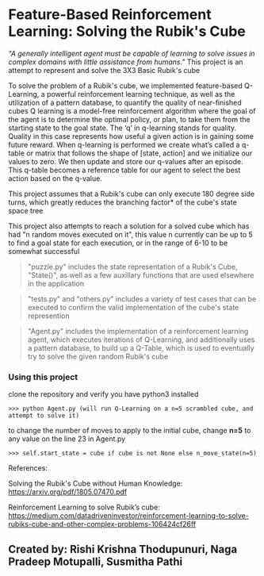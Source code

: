 # Feature-Based Reinforcement Learning: Solving the Rubik's Cube

*"A generally intelligent agent must be capable of learning to solve issues in complex domains with little assistance from humans."*
This project is an attempt to represent and solve the 3X3 Basic Rubik's cube

To solve the problem of a Rubik's cube, we implemented feature-based Q-Learning, a powerful reinforcement learning technique, as well as the utilization of a pattern database, to quantify the quality of near-finished cubes
Q learning is a model-free reinforcement algorithm where the goal of the agent is to determine the optimal policy, or plan, to take them from the starting state to the goal state. The ‘q’ in q-learning stands for quality. Quality in this case represents how useful a given action is in gaining some future reward.
When q-learning is performed we create what’s called a q-table or matrix that follows the shape of [state, action] and we initialize our values to zero. We then update and store our q-values after an episode. This q-table becomes a reference table for our agent to select the best action based on the q-value.

This project assumes that a Rubik's cube can only execute 180 degree side turns, which greatly reduces the branching factor* of the cube's state space tree

This project also attempts to reach a solution for a solved cube which has had "n random moves executed on it", this value n
currently can be up to 5 to find a goal state for each execution, or in the range of 6-10 to be somewhat successful

> "puzzle.py" includes the state representation of a Rubik's Cube, "State()", as well as a few auxillary functions
that are used elsewhere in the application

> "tests.py" and "others.py" includes a variety of test cases that can be executed to confirm the valid implementation of the cube's state represention

> "Agent.py" includes the implementation of a reinforcement learning agent, which executes iterations of Q-Learning, and additionally uses a pattern database, to build up a Q-Table, which is used to eventually try to solve the given random Rubik's cube

### Using this project

clone the repository and verify you have python3 installed 

`>>> python Agent.py (will run Q-Learning on a n=5 scrambled cube, and attempt to solve it) `

to change the number of moves to apply to the initial cube, change **n=5** to any value on the line 23 in Agent.py

`>>> self.start_state = cube if cube is not None else n_move_state(n=5) `

References:

Solving the Rubik's Cube without Human Knowledge: https://arxiv.org/pdf/1805.07470.pdf

Reinforcement Learning to solve Rubik’s cube: https://medium.com/datadriveninvestor/reinforcement-learning-to-solve-rubiks-cube-and-other-complex-problems-106424cf26ff

## Created by: Rishi Krishna Thodupunuri, Naga Pradeep Motupalli, Susmitha Pathi 

